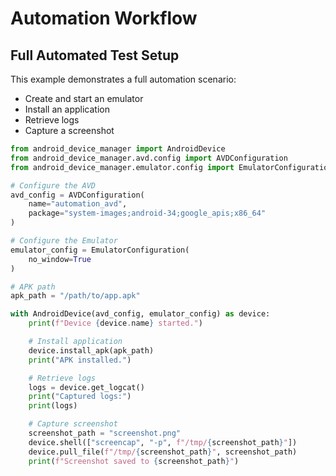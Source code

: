 # Automation Workflow

## Full Automated Test Setup

This example demonstrates a full automation scenario:
- Create and start an emulator
- Install an application
- Retrieve logs
- Capture a screenshot

```python
from android_device_manager import AndroidDevice
from android_device_manager.avd.config import AVDConfiguration
from android_device_manager.emulator.config import EmulatorConfiguration

# Configure the AVD
avd_config = AVDConfiguration(
    name="automation_avd",
    package="system-images;android-34;google_apis;x86_64"
)

# Configure the Emulator
emulator_config = EmulatorConfiguration(
    no_window=True
)

# APK path
apk_path = "/path/to/app.apk"

with AndroidDevice(avd_config, emulator_config) as device:
    print(f"Device {device.name} started.")

    # Install application
    device.install_apk(apk_path)
    print("APK installed.")

    # Retrieve logs
    logs = device.get_logcat()
    print("Captured logs:")
    print(logs)

    # Capture screenshot
    screenshot_path = "screenshot.png"
    device.shell(["screencap", "-p", f"/tmp/{screenshot_path}"])
    device.pull_file(f"/tmp/{screenshot_path}", screenshot_path)
    print(f"Screenshot saved to {screenshot_path}")
```